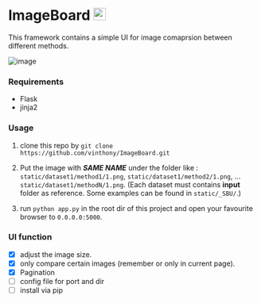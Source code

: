 # ImageBoard  <img height="25px" src="https://user-images.githubusercontent.com/4397546/64920384-ae1d0500-d7e9-11e9-8aed-308f81088e8c.png"> 


This framework contains a simple UI for image comaprsion between different methods.

![image](https://user-images.githubusercontent.com/4397546/64920210-3d74e900-d7e7-11e9-9033-010b497a8d7d.png)


### Requirements

- Flask
- jinja2

### Usage

1. clone this repo by `git clone https://github.com/vinthony/ImageBoard.git`
2. Put the image with ***SAME NAME*** under the folder like : 
`static/dataset1/method1/1.png`,
`static/dataset1/method2/1.png`,
...
`static/dataset1/methodN/1.png`.
(Each dataset must contains **input** folder as reference.
Some examples can be found in `static/_SBU/`.)

3. run `python app.py` in the root dir of this project and open your favourite browser to `0.0.0.0:5000`.

### UI function

- [x] adjust the image size.
- [x] only compare certain images (remember or only in current page).
- [x] Pagination
- [ ] config file for port and dir
- [ ] install via pip
